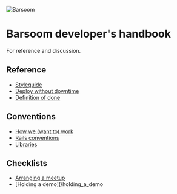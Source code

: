 ![Barsoom](http://barsoom.se/barsoom.png)

# Barsoom developer's handbook

For reference and discussion.

## Reference

* [Styleguide](/styleguide)
* [Deploy without downtime](/deploy_without_downtime)
* [Definition of done](/definition_of_done)

## Conventions

* [How we (want to) work](/how_we_work)
* [Rails conventions](/rails_conventions)
* [Libraries](/libs)

## Checklists

* [Arranging a meetup](/arranging_a_meetup)
* [Holding a demo](/holding_a_demo
